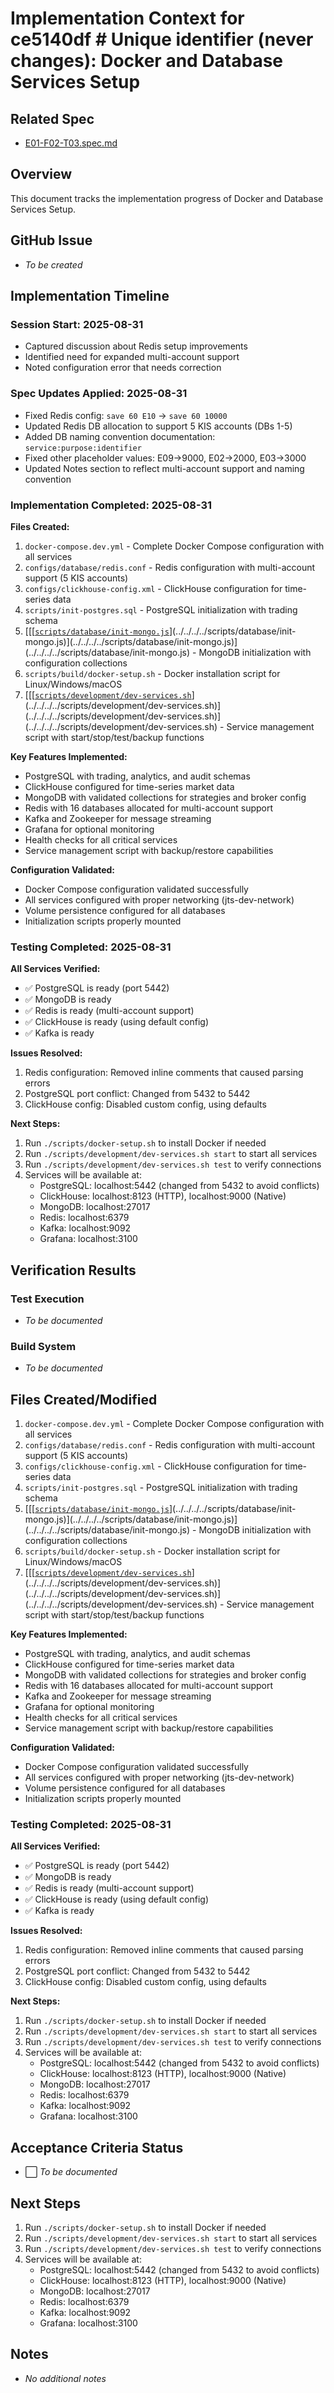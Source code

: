 # Implementation Context for ce5140df # Unique identifier (never changes): Docker and Database Services Setup

## Related Spec

- [E01-F02-T03.spec.md](./E01-F02-T03.spec.md)

## Overview

This document tracks the implementation progress of Docker and Database Services Setup.

## GitHub Issue

- *To be created*

## Implementation Timeline

### Session Start: 2025-08-31
- Captured discussion about Redis setup improvements
- Identified need for expanded multi-account support
- Noted configuration error that needs correction

### Spec Updates Applied: 2025-08-31
- Fixed Redis config: `save 60 E10` → `save 60 10000`
- Updated Redis DB allocation to support 5 KIS accounts (DBs 1-5)
- Added DB naming convention documentation: `service:purpose:identifier`
- Fixed other placeholder values: E09→9000, E02→2000, E03→3000
- Updated Notes section to reflect multi-account support and naming convention

### Implementation Completed: 2025-08-31
**Files Created:**
1. `docker-compose.dev.yml` - Complete Docker Compose configuration with all services
2. `configs/database/redis.conf` - Redis configuration with multi-account support (5 KIS accounts)
3. `configs/clickhouse-config.xml` - ClickHouse configuration for time-series data
4. `scripts/init-postgres.sql` - PostgreSQL initialization with trading schema
5. [[[[`scripts/database/init-mongo.js`](../../../../scripts/database/init-mongo.js)](../../../../scripts/database/init-mongo.js)](../../../../scripts/database/init-mongo.js)](../../../../scripts/database/init-mongo.js) - MongoDB initialization with configuration collections
6. `scripts/build/docker-setup.sh` - Docker installation script for Linux/Windows/macOS
7. [[[[`scripts/development/dev-services.sh`](../../../../scripts/development/dev-services.sh)](../../../../scripts/development/dev-services.sh)](../../../../scripts/development/dev-services.sh)](../../../../scripts/development/dev-services.sh) - Service management script with start/stop/test/backup functions

**Key Features Implemented:**
- PostgreSQL with trading, analytics, and audit schemas
- ClickHouse configured for time-series market data
- MongoDB with validated collections for strategies and broker config
- Redis with 16 databases allocated for multi-account support
- Kafka and Zookeeper for message streaming
- Grafana for optional monitoring
- Health checks for all critical services
- Service management script with backup/restore capabilities

**Configuration Validated:**
- Docker Compose configuration validated successfully
- All services configured with proper networking (jts-dev-network)
- Volume persistence configured for all databases
- Initialization scripts properly mounted

### Testing Completed: 2025-08-31
**All Services Verified:**
- ✅ PostgreSQL is ready (port 5442)
- ✅ MongoDB is ready  
- ✅ Redis is ready (multi-account support)
- ✅ ClickHouse is ready (using default config)
- ✅ Kafka is ready

**Issues Resolved:**
1. Redis configuration: Removed inline comments that caused parsing errors
2. PostgreSQL port conflict: Changed from 5432 to 5442
3. ClickHouse config: Disabled custom config, using defaults

**Next Steps:**
1. Run `./scripts/docker-setup.sh` to install Docker if needed
2. Run `./scripts/development/dev-services.sh start` to start all services
3. Run `./scripts/development/dev-services.sh test` to verify connections
4. Services will be available at:
   - PostgreSQL: localhost:5442 (changed from 5432 to avoid conflicts)
   - ClickHouse: localhost:8123 (HTTP), localhost:9000 (Native)
   - MongoDB: localhost:27017
   - Redis: localhost:6379
   - Kafka: localhost:9092
   - Grafana: localhost:3100

## Verification Results

### Test Execution

- *To be documented*

### Build System

- *To be documented*


## Files Created/Modified
1. `docker-compose.dev.yml` - Complete Docker Compose configuration with all services
2. `configs/database/redis.conf` - Redis configuration with multi-account support (5 KIS accounts)
3. `configs/clickhouse-config.xml` - ClickHouse configuration for time-series data
4. `scripts/init-postgres.sql` - PostgreSQL initialization with trading schema
5. [[[[`scripts/database/init-mongo.js`](../../../../scripts/database/init-mongo.js)](../../../../scripts/database/init-mongo.js)](../../../../scripts/database/init-mongo.js)](../../../../scripts/database/init-mongo.js) - MongoDB initialization with configuration collections
6. `scripts/build/docker-setup.sh` - Docker installation script for Linux/Windows/macOS
7. [[[[`scripts/development/dev-services.sh`](../../../../scripts/development/dev-services.sh)](../../../../scripts/development/dev-services.sh)](../../../../scripts/development/dev-services.sh)](../../../../scripts/development/dev-services.sh) - Service management script with start/stop/test/backup functions

**Key Features Implemented:**
- PostgreSQL with trading, analytics, and audit schemas
- ClickHouse configured for time-series market data
- MongoDB with validated collections for strategies and broker config
- Redis with 16 databases allocated for multi-account support
- Kafka and Zookeeper for message streaming
- Grafana for optional monitoring
- Health checks for all critical services
- Service management script with backup/restore capabilities

**Configuration Validated:**
- Docker Compose configuration validated successfully
- All services configured with proper networking (jts-dev-network)
- Volume persistence configured for all databases
- Initialization scripts properly mounted

### Testing Completed: 2025-08-31
**All Services Verified:**
- ✅ PostgreSQL is ready (port 5442)
- ✅ MongoDB is ready  
- ✅ Redis is ready (multi-account support)
- ✅ ClickHouse is ready (using default config)
- ✅ Kafka is ready

**Issues Resolved:**
1. Redis configuration: Removed inline comments that caused parsing errors
2. PostgreSQL port conflict: Changed from 5432 to 5442
3. ClickHouse config: Disabled custom config, using defaults

**Next Steps:**
1. Run `./scripts/docker-setup.sh` to install Docker if needed
2. Run `./scripts/development/dev-services.sh start` to start all services
3. Run `./scripts/development/dev-services.sh test` to verify connections
4. Services will be available at:
   - PostgreSQL: localhost:5442 (changed from 5432 to avoid conflicts)
   - ClickHouse: localhost:8123 (HTTP), localhost:9000 (Native)
   - MongoDB: localhost:27017
   - Redis: localhost:6379
   - Kafka: localhost:9092
   - Grafana: localhost:3100

## Acceptance Criteria Status

- ⬜ *To be documented*


## Next Steps

1. Run `./scripts/docker-setup.sh` to install Docker if needed
2. Run `./scripts/development/dev-services.sh start` to start all services
3. Run `./scripts/development/dev-services.sh test` to verify connections
4. Services will be available at:
   - PostgreSQL: localhost:5442 (changed from 5432 to avoid conflicts)
   - ClickHouse: localhost:8123 (HTTP), localhost:9000 (Native)
   - MongoDB: localhost:27017
   - Redis: localhost:6379
   - Kafka: localhost:9092
   - Grafana: localhost:3100

## Notes

- *No additional notes*


